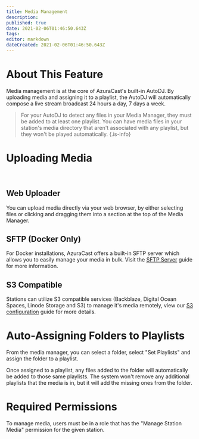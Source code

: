 ```yaml
---
title: Media Management
description: 
published: true
date: 2021-02-06T01:46:50.643Z
tags: 
editor: markdown
dateCreated: 2021-02-06T01:46:50.643Z
---
```


# About This Feature

Media management is at the core of AzuraCast's built-in AutoDJ. By uploading media and assigning it to a playlist, the AutoDJ will automatically compose a live stream broadcast 24 hours a day, 7 days a week.

> For your AutoDJ to detect any files in your Media Manager, they must be added to at least one playlist. You can have media files in your station's media directory that aren't associated with any playlist, but they won't be played automatically.
{.is-info}

# Uploading Media

<br>

## Web Uploader

You can upload media directly via your web browser, by either selecting files or clicking and dragging them into a section at the top of the Media Manager.

## SFTP (Docker Only)

For Docker installations, AzuraCast offers a built-in SFTP server which allows you to easily manage your media in bulk. Visit the [SFTP Server](/en/user-guide/sftp-server) guide for more information.

## S3 Compatible

Stations can utilize S3 compatible services (Backblaze, Digital Ocean Spaces, Linode Storage and S3) to manage it's media remotely, view our [S3 configuration](/en/user-guide/storage-locations/s3-configuration) guide for more details.

# Auto-Assigning Folders to Playlists

From the media manager, you can select a folder, select "Set Playlists" and assign the folder to a playlist.

Once assigned to a playlist, any files added to the folder will automatically be added to those same playlists. The system won't remove any additional playlists that the media is in, but it will add the missing ones from the folder.

# Required Permissions

To manage media, users must be in a role that has the "Manage Station Media" permission for the given station.